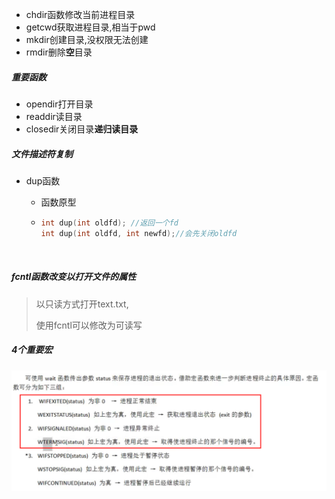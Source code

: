 * chdir函数修改当前进程目录
* getcwd获取进程目录,相当于pwd
* mkdir创建目录,没权限无法创建
* rmdir删除**空**目录





##### 重要函数

* opendir打开目录
* readdir读目录
* closedir关闭目录**递归读目录**





##### 文件描述符复制

* dup函数

  * 函数原型

  * ```c++
    int dup(int oldfd); //返回一个fd
    int dup(int oldfd, int newfd);//会先关闭oldfd
    ```
    ​


##### fcntl函数改变以打开文件的属性

> 以只读方式打开text.txt,
>
> 使用fcntl可以修改为可读写



##### 4个重要宏

![3.png](./img/3.png)
